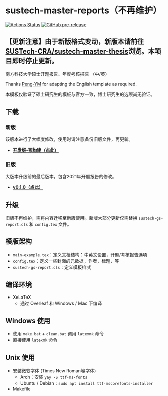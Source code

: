 # sustech-master-reports（不再维护）

[![Actions Status](https://github.com/liziwl/sustech-master-reports/actions/workflows/verify-compile.yml/badge.svg)](https://github.com/liziwl/sustech-master-reports/actions/workflows/verify-compile.yml)
[![GitHub pre-release](https://img.shields.io/github/v/release/liziwl/sustech-master-reports?include_prereleases&label=%E5%BC%80%E5%8F%91%E7%89%88-%E9%A2%84%E6%9E%84%E5%BB%BA)](https://github.com/liziwl/sustech-master-reports/releases/tag/dev-latest)

## 【更新注意】由于新版格式变动，新版本请前往[SUSTech-CRA/sustech-master-thesis](https://github.com/SUSTech-CRA/sustech-master-thesis/)浏览。本项目即时停止更新。

南方科技大学硕士开题报告、年度考核报告 （中/英）

Thanks [Peng-YM](https://github.com/Peng-YM) for adapting the English template as required.

本模板仅验证了硕士研究生的模板与官方一致，博士研究生的选项尚无验证。

## 下载
### 新版
该版本进行了大幅度修改，使用时请注意备份旧版文件，再更新。
- **[开发版-预构建（点此）](https://github.com/liziwl/sustech-master-reports/releases/tag/dev-latest)**

### 旧版
大版本升级前的最后版本，包含2021年开题报告的修改。
- **[v0.1.0（点此）](https://github.com/liziwl/sustech-master-reports/releases/tag/v0.1.0)**

## 升级

旧版不再维护，需将内容迁移至新版使用。新版大部分更新仅需替换 `sustech-gs-report.cls` 和 `config.tex` 文件。

## 模版架构

- `main-example.tex`：定义文档结构：中英文设置，开题/考核报告选项
- `config.tex`：定义一些封面的元数据，作者，标题，等
- `sustech-gs-report.cls`：定义模板样式

## 编译环境

* XeLaTeX
  * 通过 Overleaf 和 Windows / Mac 下编译

## Windows 使用

* 使用 `make.bat` + `clean.bat` 调用 `latexmk` 命令
* 直接使用 `latexmk` 命令

## Unix 使用

* 安装微软字体 (Times New Roman等字体)
  * Arch：安装 `yay -S ttf-ms-fonts`
  * Ubuntu / Debian：`sudo apt install ttf-mscorefonts-installer`
* Makefile
